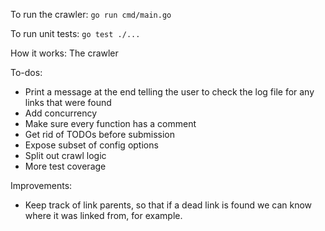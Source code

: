 To run the crawler:
`go run cmd/main.go`

To run unit tests:
`go test ./...`

How it works:
The crawler 

To-dos:
- Print a message at the end telling the user to check the log file for any links that were found
- Add concurrency
- Make sure every function has a comment
- Get rid of TODOs before submission
- Expose subset of config options
- Split out crawl logic
- More test coverage

Improvements:
- Keep track of link parents, so that if a dead link is found we can know where it was linked from, for example.

